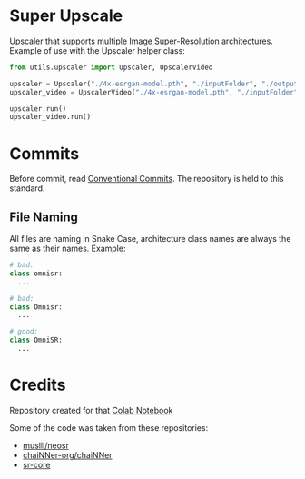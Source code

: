 # Super Upscale
Upscaler that supports multiple Image Super-Resolution architectures.
Example of use with the Upscaler helper class:
```py
from utils.upscaler import Upscaler, UpscalerVideo

upscaler = Upscaler("./4x-esrgan-model.pth", "./inputFolder", "./outputFolder", 256, "png")
upscaler_video = UpscalerVideo("./4x-esrgan-model.pth", "./inputFolder", "./outputFolder", 256, "mp4", "libx264", "aac")

upscaler.run()
upscaler_video.run()

```

# Commits
Before commit, read [Conventional Commits](https://www.conventionalcommits.org/en/v1.0.0/). The repository is held to this standard.
## File Naming
All files are naming in Snake Case, architecture class names are always the same as their names. Example:
```py
# bad:
class omnisr:
  ...

# bad:
class Omnisr:
  ...

# good:
class OmniSR:
  ...
```

# Credits
Repository created for that [Colab Notebook](https://colab.research.google.com/drive/166GftgPwl0pi77mswolxhdnDQJCN2uK2?usp=sharing)

Some of the code was taken from these repositories:
* [muslll/neosr](https://github.com/muslll/neosr)
* [chaiNNer-org/chaiNNer](https://github.com/chaiNNer-org/chaiNNer)
* [sr-core](https://github.com/umzi2/sr-core)
